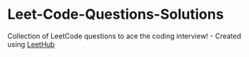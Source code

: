 # Leet-Code-Questions-Solutions
Collection of LeetCode questions to ace the coding interview! - Created using [LeetHub](https://github.com/QasimWani/LeetHub)
